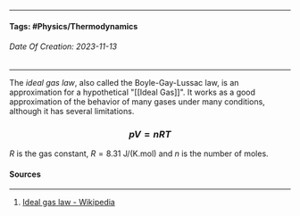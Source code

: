 __________________________________________________________________________
#### **Tags:** #Physics/Thermodynamics 
###### *Date Of Creation: 2023-11-13*
__________________________________________________________________________

The *ideal gas law*, also called the Boyle-Gay-Lussac law, is an approximation for a hypothetical "[[Ideal Gas]]". It works as a good approximation of the behavior of many gases under many conditions, although it has several limitations. 
### $$pV = nRT$$
$R$ is the gas constant, $R =8.31$ J/(K.mol) and $n$ is the number of moles.
#### Sources
__________________________________________________________________________
1. [Ideal gas law - Wikipedia](https://en.wikipedia.org/wiki/Ideal_gas_law)